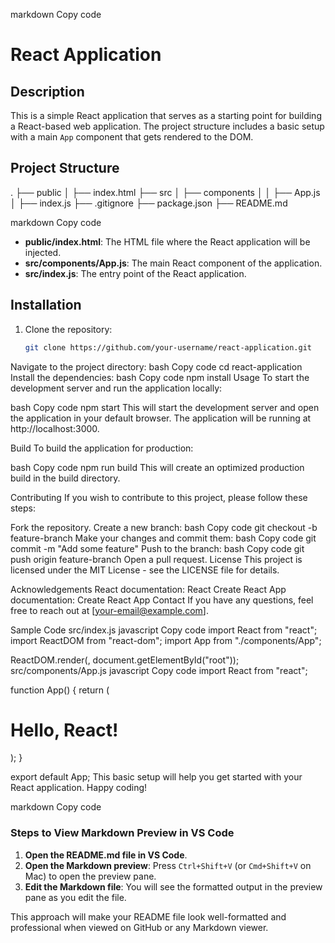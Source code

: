 markdown
Copy code
# React Application

## Description

This is a simple React application that serves as a starting point for building a React-based web application. The project structure includes a basic setup with a main `App` component that gets rendered to the DOM.

## Project Structure

.
├── public
│ ├── index.html
├── src
│ ├── components
│ │ ├── App.js
│ ├── index.js
├── .gitignore
├── package.json
├── README.md

markdown
Copy code

- **public/index.html**: The HTML file where the React application will be injected.
- **src/components/App.js**: The main React component of the application.
- **src/index.js**: The entry point of the React application.

## Installation

1. Clone the repository:
   ```bash
   git clone https://github.com/your-username/react-application.git
Navigate to the project directory:
bash
Copy code
cd react-application
Install the dependencies:
bash
Copy code
npm install
Usage
To start the development server and run the application locally:

bash
Copy code
npm start
This will start the development server and open the application in your default browser. The application will be running at http://localhost:3000.

Build
To build the application for production:

bash
Copy code
npm run build
This will create an optimized production build in the build directory.

Contributing
If you wish to contribute to this project, please follow these steps:

Fork the repository.
Create a new branch:
bash
Copy code
git checkout -b feature-branch
Make your changes and commit them:
bash
Copy code
git commit -m "Add some feature"
Push to the branch:
bash
Copy code
git push origin feature-branch
Open a pull request.
License
This project is licensed under the MIT License - see the LICENSE file for details.

Acknowledgements
React documentation: React
Create React App documentation: Create React App
Contact
If you have any questions, feel free to reach out at [your-email@example.com].

Sample Code
src/index.js
javascript
Copy code
import React from "react";
import ReactDOM from "react-dom";
import App from "./components/App";

ReactDOM.render(<App />, document.getElementById("root"));
src/components/App.js
javascript
Copy code
import React from "react";

function App() {
  return (
    <div>
      <h1>Hello, React!</h1>
    </div>
  );
}

export default App;
This basic setup will help you get started with your React application. Happy coding!

markdown
Copy code

### Steps to View Markdown Preview in VS Code

1. **Open the README.md file in VS Code**.
2. **Open the Markdown preview**: Press `Ctrl+Shift+V` (or `Cmd+Shift+V` on Mac) to open the preview pane.
3. **Edit the Markdown file**: You will see the formatted output in the preview pane as you edit the file.

This approach will make your README file look well-formatted and professional when viewed on GitHub or any Markdown viewer.







